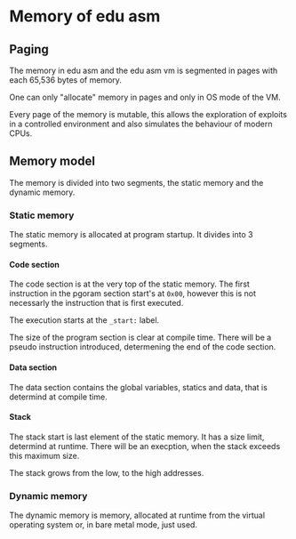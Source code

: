 # Memory of edu asm

## Paging

The memory in edu asm and the edu asm vm is segmented in pages with each 65,536 bytes of memory.

One can only "allocate" memory in pages and only in OS mode of the VM.

Every page of the memory is mutable, this allows the exploration of exploits in a controlled environment and also
simulates the behaviour of modern CPUs.

## Memory model

The memory is divided into two segments, the static memory and the dynamic memory.

### Static memory

The static memory is allocated at program startup. It divides into 3 segments.

#### Code section

The code section is at the very top of the static memory. The first instruction in the pgoram section start's at `0x00`,
however this is not necessarly the instruction that is first executed.

The execution starts at the `_start:` label.

The size of the program section is clear at compile time. There will be a pseudo instruction introduced, determening the end of the code section.

#### Data section

The data section contains the global variables, statics and data, that is determind at compile time.

#### Stack

The stack start is last element of the static memory. It has a size limit, determind at runtime. There will be an execption,
when the stack exceeds this maximum size.

The stack grows from the low, to the high addresses.


### Dynamic memory

The dynamic memory is memory, allocated at runtime from the virtual operating system or, in bare metal mode, just used.
